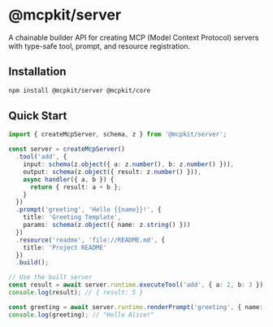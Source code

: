 # @mcpkit/server

A chainable builder API for creating MCP (Model Context Protocol) servers with type-safe tool, prompt, and resource registration.

## Installation

```bash
npm install @mcpkit/server @mcpkit/core
```

## Quick Start

```typescript
import { createMcpServer, schema, z } from '@mcpkit/server';

const server = createMcpServer()
  .tool('add', {
    input: schema(z.object({ a: z.number(), b: z.number() })),
    output: schema(z.object({ result: z.number() })),
    async handler({ a, b }) {
      return { result: a + b };
    }
  })
  .prompt('greeting', 'Hello {{name}}!', {
    title: 'Greeting Template',
    params: schema(z.object({ name: z.string() }))
  })
  .resource('readme', 'file://README.md', {
    title: 'Project README'
  })
  .build();

// Use the built server
const result = await server.runtime.executeTool('add', { a: 2, b: 3 });
console.log(result); // { result: 5 }

const greeting = await server.runtime.renderPrompt('greeting', { name: 'Alice' });
console.log(greeting); // "Hello Alice!"
```